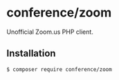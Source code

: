# conference/zoom

Unofficial Zoom.us PHP client.

## Installation

```sh
$ composer require conference/zoom
```

